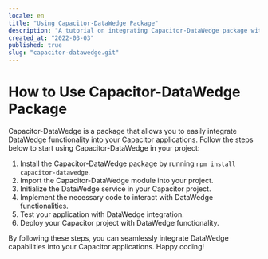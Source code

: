 ```yaml
---
locale: en
title: "Using Capacitor-DataWedge Package"
description: "A tutorial on integrating Capacitor-DataWedge package with your Capacitor project."
created_at: "2022-03-03"
published: true
slug: "capacitor-datawedge.git"
---
```


# How to Use Capacitor-DataWedge Package

Capacitor-DataWedge is a package that allows you to easily integrate DataWedge functionality into your Capacitor applications. Follow the steps below to start using Capacitor-DataWedge in your project:

1. Install the Capacitor-DataWedge package by running `npm install capacitor-datawedge`.
2. Import the Capacitor-DataWedge module into your project.
3. Initialize the DataWedge service in your Capacitor project.
4. Implement the necessary code to interact with DataWedge functionalities.
5. Test your application with DataWedge integration.
6. Deploy your Capacitor project with DataWedge functionality.

By following these steps, you can seamlessly integrate DataWedge capabilities into your Capacitor applications. Happy coding!
